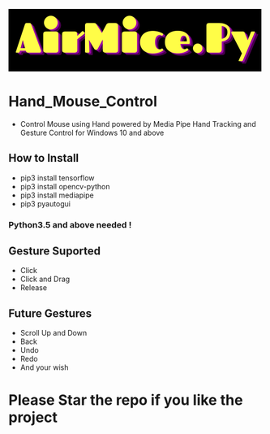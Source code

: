 ![AirMice.Py](https://github.com/badboysm890/AirMice.Py/blob/main/AirMice.Py(1).png)
# Hand_Mouse_Control

- Control Mouse using Hand powered by Media Pipe Hand Tracking and Gesture Control for Windows 10 and above

## How to Install

- pip3 install tensorflow
- pip3 install opencv-python
- pip3 install mediapipe
- pip3 pyautogui

### Python3.5 and above needed !

## Gesture Suported

- Click
- Click and Drag
- Release

## Future Gestures

- Scroll Up and Down
- Back
- Undo
- Redo
- And your wish

# Please Star the repo if you like the project
